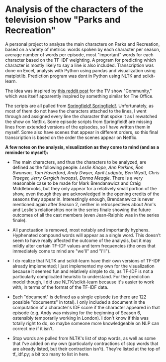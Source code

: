 # Analysis of the characters of the television show "Parks and Recreation"

A personal project to analyze the main characters on Parks and Recreation, based on a variety of metrics: words spoken by each character per season, average number of words per episode, most "important" words for each character based on the TF-IDF weighting. A program for predicting which character is mostly likely to say a line is also included. Transcription was done on Excel, analysis with Python using pandas and visualization using matplotlib. Prediction program was dont in Python using NLTK and scikit-learn.

The idea was inspired by [this reddit post](https://www.reddit.com/r/dataisbeautiful/comments/cy02do/analysis_of_lead_characters_dialogue_from_the_tv/) for the TV show "Community," which was itself apparently inspired by something similar for The Office.

The scripts are all pulled from [Springfield! Springfield!](https://www.springfieldspringfield.co.uk/episode_scripts.php?tv-show=parks-and-recreation). Unfortunately, as most of them do not have the characters attached to the lines, I went through and assigned every line the character that spoke it as I rewatched the show on Netflix. Some episode scripts from Springfield! are missing lines from extended versions of the episodes, so I have written them in myself. Some also have scenes that appear in different orders, so this final transcription is based on the order the scenes appear on Netflix.

**A few notes on the analysis, visualization as they come to mind (and as a reminder to myself):**
- The main characters, and thus the characters to be analyzed, are defined as the following people: _Leslie Knope, Ann Perkins, Ron Swanson, Tom Haverford, Andy Dwyer, April Ludgate, Ben Wyatt, Chris Traeger, Jerry Gergich (woops), Donna Meagle._ There is a very reasonable case to be made for Mark Brendanawicz and Craig Middlebrooks, but they only appear for a relatively small portion of the show, even though they are acknowledged in the opening credits of the seasons they appear in. Interestingly enough, Brendanawicz is never mentioned again after Season 2, neither in retrospectives about Ann's and Leslie's relationships nor in the series finale showing the future outcomes of all the cast members (even Jean-Ralphio was in the series finale).

- All punctuation is removed, most notably and importantly hyphens. Hyphenated compound words will appear as a single word. This doesn't seem to have really affected the outcome of the analysis, but it may mildly alter certain TF-IDF values and term frequencies (the ones that immediately come to mind are "we'll" and "i'll").

- I do realize that NLTK and scikit-learn have their own versions of TF-IDF already implemented; I just implemented my own for the visualization because it seemed fun and relatively simple to do, as TF-IDF is not a particularly complicated heuristic to understand. For the prediction model though, I did use NLTK/scikit-learn because it's easier to work with, in terms of the format of the TF-IDF data.

- Each "document" is defined as a single episode (so there are 122 possible "documents" in total). I only included a document in the computation of a character's IDF score if the character appeared in that episode (e.g. Andy was missing for the beginning of Season 6, ostensibly temporarily working in London). I don't know if this was totally right to do, so maybe someone more knowledgeable on NLP can correct me if it isn't.

- Stop words are pulled from NLTK's list of stop words, as well as some that I've added on my own (particularly contractions of stop words that are already listed, but their contraction isn't). They're listed at the top of tf_idf.py; a bit too many to list in here.
